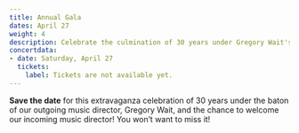 ```yaml
---
title: Annual Gala
dates: April 27
weight: 4
description: Celebrate the culmination of 30 years under Gregory Wait's baton, and welcome our new music director!
concertdata:
- date: Saturday, April 27
  tickets:
    label: Tickets are not available yet.
---
```


**Save the date** for this extravaganza celebration of 30 years under the baton
of our outgoing music director, Gregory Wait, and the chance to welcome our
incoming music director!  You won’t want to miss it!
